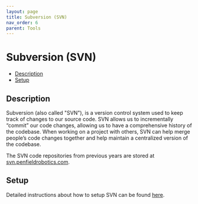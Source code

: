 ```yaml
---
layout: page
title: Subversion (SVN)
nav_order: 6
parent: Tools
---
```


# Subversion (SVN)

* [Description](#description)
* [Setup](#setup)

## Description

Subversion (also called "SVN"), is a version control system used to keep track of changes to our source code. SVN allows us to incrementally “commit” our code changes, allowing us to have a comprehensive history of the codebase. When working on a project with others, SVN can help merge people’s code changes together and help maintain a centralized version of the codebase.

The SVN code repositories from previous years are stored at [svn.penfieldrobotics.com](https://svn.penfieldrobotics.com).

## Setup

Detailed instructions about how to setup SVN can be found [here](https://wiki.penfieldrobotics.com/wiki/index.php?title=SVN_Setup).